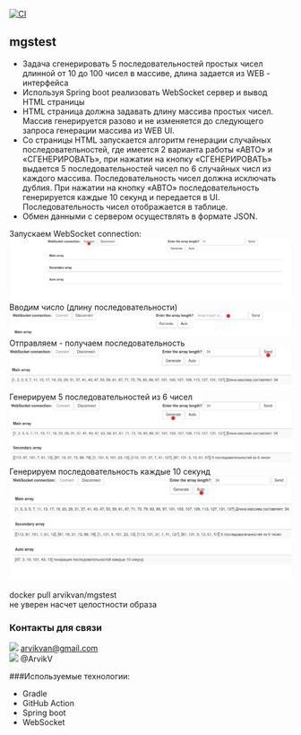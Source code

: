 [![CI](https://github.com/ArvikVan/mgstest/actions/workflows/Createmain.yml/badge.svg?branch=master)](https://github.com/ArvikVan/mgstest/actions/workflows/Createmain.yml)
## mgstest
- Задача сгенерировать 5 последовательностей простых чисел длинной от 10 до 100 чисел в массиве, длина задается из WEB - интерфейса
- Используя Spring boot реализовать WebSocket сервер и вывод HTML страницы
- HTML страница должна задавать длину массива простых чисел. Массив генерируется
  разово и не изменяется до следующего запроса генерации массива из WEB UI.
- Со страницы HTML запускается алгоритм генерации случайных последовательностей,
  где имеется 2 варианта работы «АВТО» и «СГЕНЕРИРОВАТЬ», при нажатии на кнопку
  «СГЕНЕРИРОВАТЬ» выдается 5 последовательностей чисел по 6 случайных числ из
  каждого массива. Последовательность чисел должна исключать дублия. При нажатии на
  кнопку «АВТО» последовательность генерируется каждые 10 секунд и передается в UI.
  Последовательность чисел отображается в таблице.
- Обмен данными с сервером осуществлять в формате JSON.

Запускаем WebSocket connection:<br>
![](img/1.png)<br>
Вводим число (длину последовательности)
![](img/2.png)<br>
Отправляем - получаем последовательность
![](img/3.png)<br>
Генерируем 5 последовательностей из 6 чисел
![](img/4.png)<br>
Генерируем последовательность каждые 10 секунд
![](img/5.png)<br>

docker pull arvikvan/mgstest<br>
не уверен насчет целостности образа
### Контакты для связи<br>
<img src="https://img.icons8.com/clouds/100/000000/gmail-new.png" width="10"/> arvikvan@gmail.com<br>
<img src="https://img.icons8.com/color/100/000000/telegram-app--v2.png" width="10"/> @ArvikV

###Используемые технологии:
- Gradle
- GitHub Action
- Spring boot
- WebSocket


